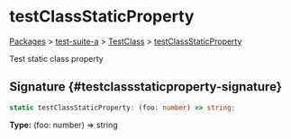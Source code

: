 # testClassStaticProperty

[Packages](/) > [test-suite-a](/test-suite-a/) > [TestClass](/test-suite-a/testclass-class/) > [testClassStaticProperty](/test-suite-a/testclass-class/testclassstaticproperty-property)

Test static class property

## Signature {#testclassstaticproperty-signature}

```typescript
static testClassStaticProperty: (foo: number) => string;
```

**Type:** (foo: number) => string

